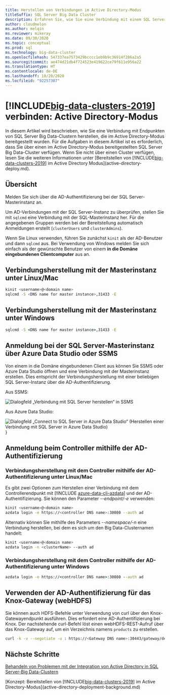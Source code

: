 ```yaml
---
title: Herstellen von Verbindungen im Active Directory-Modus
titleSuffix: SQL Server Big Data Cluster
description: Erfahren Sie, wie Sie eine Verbindung mit einem SQL Server-Big Data-Cluster in einer Active Directory-Domäne herstellen.
author: cloudmelon
ms.author: melqin
ms.reviewer: mikeray
ms.date: 09/30/2020
ms.topic: conceptual
ms.prod: sql
ms.technology: big-data-cluster
ms.openlocfilehash: 547337ea7573429bcccc1eb9b9c36914f286a2a5
ms.sourcegitcommit: ae474d21db4f724523e419622ce79f611e956a22
ms.translationtype: HT
ms.contentlocale: de-DE
ms.lasthandoff: 10/20/2020
ms.locfileid: "92257307"
---
```

# <a name="connect-big-data-clusters-2019-active-directory-mode"></a>[!INCLUDE[big-data-clusters-2019](../includes/ssbigdataclusters-ss-nover.md)] verbinden: Active Directory-Modus

In diesem Artikel wird beschrieben, wie Sie eine Verbindung mit Endpunkten von SQL Server Big Data-Clustern herstellen, die im Active Directory-Modus bereitgestellt wurden. Für die Aufgaben in diesem Artikel ist es erforderlich, dass Sie über einen im Active Directory-Modus bereitgestellten SQL Server Big Data-Cluster verfügen. Wenn Sie nicht über einen Cluster verfügen, lesen Sie die weiteren Informationen unter [Bereitstellen von [!INCLUDE[big-data-clusters-2019](../includes/ssbigdataclusters-ss-nover.md)] im Active Directory Modus](active-directory-deploy.md).

## <a name="overview"></a>Übersicht

Melden Sie sich über die AD-Authentifizierung bei der SQL Server-Masterinstanz an.

Um AD-Verbindungen mit der SQL Server-Instanz zu überprüfen, stellen Sie mit `sqlcmd` eine Verbindung mit der SQL-Masterinstanz her. Für die angegebenen Gruppen werden bei der Bereitstellung automatisch Anmeldungen erstellt (`clusterUsers` und `clusterAdmins`).

Wenn Sie Linux verwenden, führen Sie zunächst `kinit` als der AD-Benutzer und dann `sqlcmd` aus. Bei Verwendung von Windows melden Sie sich einfach als der gewünschte Benutzer von einem **in die Domäne eingebundenen Clientcomputer** aus an.

## <a name="connect-to-master-instance-from-linuxmac"></a>Verbindungsherstellung mit der Masterinstanz unter Linux/Mac

```bash
kinit <username>@<domain name>
sqlcmd -S <DNS name for master instance>,31433 -E
```

## <a name="connect-to-master-instance-from-windows"></a>Verbindungsherstellung mit der Masterinstanz unter Windows

```cmd
sqlcmd -S <DNS name for master instance>,31433 -E
```

## <a name="log-in-to-sql-server-master-instance-using-azure-data-studio-or-ssms"></a>Anmeldung bei der SQL Server-Masterinstanz über Azure Data Studio oder SSMS

Von einem in die Domäne eingebundenen Client aus können Sie SSMS oder Azure Data Studio öffnen und eine Verbindung mit der Masterinstanz erstellen. Dies entspricht der Verbindungsherstellung mit einer beliebigen SQL Server-Instanz über die AD-Authentifizierung.

Aus SSMS:

![Dialogfeld „Verbindung mit SQL Server herstellen“ in SSMS](./media/deploy-active-directory/image23.png)

Aus Azure Data Studio:

![Dialogfeld „Connect to SQL Server in Azure Data Studio“ (Herstellen einer Verbindung mit SQL Server in Azure Data Studio)](./media/deploy-active-directory/image24.png)}

## <a name="log-in-to-controller-with-ad-authentication"></a>Anmeldung beim Controller mithilfe der AD-Authentifizierung

### <a name="connect-to-controller-with-ad-authentication-from-linuxmac"></a>Verbindungsherstellung mit dem Controller mithilfe der AD-Authentifizierung unter Linux/Mac

Es gibt zwei Optionen zum Herstellen einer Verbindung mit dem Controllerendpunkt mit [!INCLUDE [azure-data-cli-azdata](../includes/azure-data-cli-azdata.md)] und der AD-Authentifizierung. Sie können den Parameter *--endpoint/-e* verwenden:

```bash
kinit <username>@<domain name>
azdata login -e https://<controller DNS name>:30080 --auth ad
```

Alternativ können Sie mithilfe des Parameters *--namespace/-n* eine Verbindung herstellen, bei dem es sich um den Big Data-Clusternamen handelt:

```bash
kinit <username>@<domain name>
azdata login -n <clusterName> --auth ad
```

### <a name="connect-to-controller-with-ad-authentication-from-windows"></a>Verbindungsherstellung mit dem Controller mithilfe der AD-Authentifizierung unter Windows

```cmd
azdata login -e https://<controller DNS name>:30080 --auth ad
```

## <a name="use-ad-authentication-to-knox-gateway-webhdfs"></a>Verwenden der AD-Authentifizierung für das Knox-Gateway (webHDFS)

Sie können auch HDFS-Befehle unter Verwendung von curl über den Knox-Gatewayendpunkt ausführen. Dies erfordert eine AD-Authentifizierung bei Knox. Der nachstehende curl-Befehl löst einen webHDFS-REST-Aufruf über das Knox-Gateway auf, um ein Verzeichnis namens `products` zu erstellen.

```bash
curl -k -v --negotiate -u : https://<Gateway DNS name>:30443/gateway/default/webhdfs/v1/products?op=MKDIRS -X PUT
```

## <a name="next-steps"></a>Nächste Schritte

[Behandeln von Problemen mit der Integration von Active Directory in SQL Server-Big Data-Clustern](troubleshoot-active-directory.md)

[Konzept: Bereitstellen von [!INCLUDE[big-data-clusters-2019](../includes/ssbigdataclusters-ss-nover.md)] im Active Directory-Modus](active-directory-deployment-background.md)
